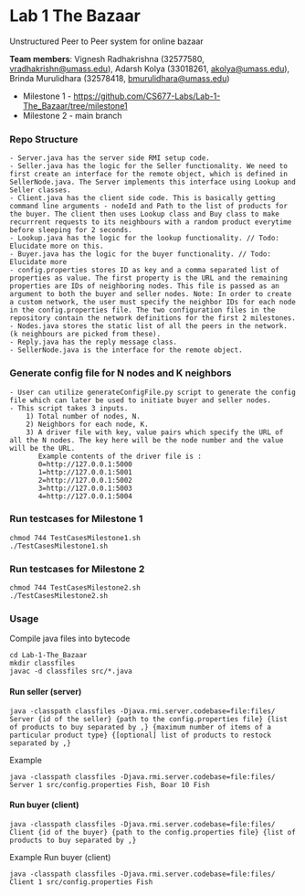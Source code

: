 # Lab 1 The Bazaar
Unstructured Peer to Peer system for online bazaar

**Team members**: Vignesh Radhakrishna (32577580, vradhakrishn@umass.edu), Adarsh Kolya (33018261, akolya@umass.edu), Brinda Murulidhara (32578418, bmurulidhara@umass.edu)

- Milestone 1 - https://github.com/CS677-Labs/Lab-1-The_Bazaar/tree/milestone1
- Milestone 2 - main branch
### Repo Structure
    - Server.java has the server side RMI setup code. 
    - Seller.java has the logic for the Seller functionality. We need to first create an interface for the remote object, which is defined in SellerNode.java. The Server implements this interface using Lookup and Seller classes.
    - Client.java has the client side code. This is basically getting command line arguments - nodeId and Path to the list of products for the buyer. The client then uses Lookup class and Buy class to make recurrrent requests to its neighbours with a random product everytime before sleeping for 2 seconds.
    - Lookup.java has the logic for the lookup functionality. // Todo: Elucidate more on this.
    - Buyer.java has the logic for the buyer functionality. // Todo: Elucidate more
    - config.properties stores ID as key and a comma separated list of properties as value. The first property is the URL and the remaining properties are IDs of neighboring nodes. This file is passed as an argument to both the buyer and seller nodes. Note: In order to create a custom network, the user must specify the neighbor IDs for each node in the config.properties file. The two configuration files in the repository contain the network definitions for the first 2 milestones.
    - Nodes.java stores the static list of all the peers in the network. (k neighbours are picked from these).
    - Reply.java has the reply message class.
    - SellerNode.java is the interface for the remote object.

### Generate config file for N nodes and K neighbors
    - User can utilize generateConfigFile.py script to generate the config file which can later be used to initiate buyer and seller nodes.
    - This script takes 3 inputs.
        1) Total number of nodes, N.
        2) Neighbors for each node, K.
        3) A driver file with key, value pairs which specify the URL of all the N nodes. The key here will be the node number and the value will be the URL.
           Example contents of the driver file is :
           0=http://127.0.0.1:5000
           1=http://127.0.0.1:5001
           2=http://127.0.0.1:5002
           3=http://127.0.0.1:5003
           4=http://127.0.0.1:5004
         
### Run testcases for Milestone 1
```shell
chmod 744 TestCasesMilestone1.sh
./TestCasesMilestone1.sh
```

### Run testcases for Milestone 2
```shell
chmod 744 TestCasesMilestone2.sh
./TestCasesMilestone2.sh
```

### Usage
Compile java files into bytecode
```shell
cd Lab-1-The_Bazaar
mkdir classfiles
javac -d classfiles src/*.java
```

#### Run seller (server)
```shell
java -classpath classfiles -Djava.rmi.server.codebase=file:files/ Server {id of the seller} {path to the config.properties file} {list of products to buy separated by ,} {maximum number of items of a particular product type} {[optional] list of products to restock separated by ,}
```
Example
```shell
java -classpath classfiles -Djava.rmi.server.codebase=file:files/ Server 1 src/config.properties Fish, Boar 10 Fish
```

#### Run buyer (client)
```shell
java -classpath classfiles -Djava.rmi.server.codebase=file:files/ Client {id of the buyer} {path to the config.properties file} {list of products to buy separated by ,}
```

Example
Run buyer (client)
```shell
java -classpath classfiles -Djava.rmi.server.codebase=file:files/ Client 1 src/config.properties Fish
```
